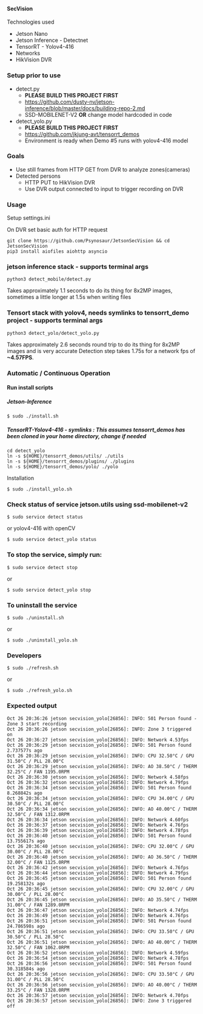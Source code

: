 #### SecVision

Technologies used
  - Jetson Nano
 - Jetson Inference - Detectnet
 - TensorRT - Yolov4-416  
 - Networks
 - HikVision DVR

### Setup prior to use

- detect.py
  - **PLEASE BUILD THIS PROJECT FIRST** 
  - https://github.com/dusty-nv/jetson-inference/blob/master/docs/building-repo-2.md
  - SSD-MOBILENET-V2 **OR** change model hardcoded in code
- detect_yolo.py
  - **PLEASE BUILD THIS PROJECT FIRST**
  - https://github.com/jkjung-avt/tensorrt_demos
  - Environment is ready when Demo #5 runs with yolov4-416 model
    

### Goals

 - Use still frames from HTTP GET from DVR to analyze zones(cameras)
 - Detected persons
   - HTTP PUT to HikVision DVR
   - Use DVR output connected to input to trigger recording on DVR
 
 ### Usage

   Setup settings.ini
   
   On DVR set basic auth for HTTP request
   
    git clone https://github.com/Psynosaur/JetsonSecVision && cd JetsonSecVision
    pip3 install aiofiles aiohttp asyncio

   ### jetson inference stack - supports terminal args

    python3 detect_mobile/detect.py

   Takes approximately 1.1 seconds to do its thing for 8x2MP images, sometimes a little longer at 1.5s when writing files
   
   ### Tensort stack with yolov4, needs symlinks to tensorrt_demo project - supports terminal args

    python3 detect_yolo/detect_yolo.py 

   Takes approximately 2.6 seconds round trip to do its thing for 8x2MP images and is very accurate
   Detection step takes 1.75s for a network fps of **~4.57FPS**.

   ### Automatic / Continuous Operation
   
   #### Run install scripts

   ##### Jetson-Inference

    $ sudo ./install.sh
    
   ##### TensorRT-Yolov4-416 - symlinks : This assumes tensorrt_demos has been cloned in your home directory, change if needed
    
    cd detect_yolo 
    ln -s ${HOME}/tensorrt_demos/utils/ ./utils
    ln -s ${HOME}/tensorrt_demos/plugins/ ./plugins
    ln -s ${HOME}/tensorrt_demos/yolo/ ./yolo

   Installation

    $ sudo ./install_yolo.sh


   ### Check status of service jetson.utils using ssd-mobilenet-v2

    $ sudo service detect status

   or yolov4-416 with openCV

    $ sudo service detect_yolo status
     
   ### To stop the service, simply run:

    $ sudo service detect stop

   or

    $ sudo service detect_yolo stop

   ### To uninstall the service

    $ sudo ./uninstall.sh

   or

    $ sudo ./uninstall_yolo.sh

### Developers

    $ sudo ./refresh.sh
 
  or

    $ sudo ./refresh_yolo.sh

### Expected output 

    Oct 26 20:36:26 jetson secvision_yolo[26856]: INFO: 501 Person found - Zone 3 start recording
    Oct 26 20:36:26 jetson secvision_yolo[26856]: INFO: Zone 3 triggered on
    Oct 26 20:36:27 jetson secvision_yolo[26856]: INFO: Network 4.53fps
    Oct 26 20:36:29 jetson secvision_yolo[26856]: INFO: 501 Person found 2.737577s ago
    Oct 26 20:36:29 jetson secvision_yolo[26856]: INFO: CPU 32.50°C / GPU 31.50°C / PLL 28.00°C
    Oct 26 20:36:29 jetson secvision_yolo[26856]: INFO: AO 38.50°C / THERM 32.25°C / FAN 1195.0RPM
    Oct 26 20:36:30 jetson secvision_yolo[26856]: INFO: Network 4.58fps
    Oct 26 20:36:32 jetson secvision_yolo[26856]: INFO: Network 4.79fps
    Oct 26 20:36:34 jetson secvision_yolo[26856]: INFO: 501 Person found 8.268842s ago
    Oct 26 20:36:34 jetson secvision_yolo[26856]: INFO: CPU 34.00°C / GPU 30.50°C / PLL 28.00°C
    Oct 26 20:36:34 jetson secvision_yolo[26856]: INFO: AO 40.00°C / THERM 32.50°C / FAN 1312.0RPM
    Oct 26 20:36:34 jetson secvision_yolo[26856]: INFO: Network 4.60fps
    Oct 26 20:36:37 jetson secvision_yolo[26856]: INFO: Network 4.76fps
    Oct 26 20:36:39 jetson secvision_yolo[26856]: INFO: Network 4.78fps
    Oct 26 20:36:40 jetson secvision_yolo[26856]: INFO: 501 Person found 13.755617s ago
    Oct 26 20:36:40 jetson secvision_yolo[26856]: INFO: CPU 32.00°C / GPU 30.00°C / PLL 28.00°C
    Oct 26 20:36:40 jetson secvision_yolo[26856]: INFO: AO 36.50°C / THERM 32.00°C / FAN 1125.0RPM
    Oct 26 20:36:42 jetson secvision_yolo[26856]: INFO: Network 4.76fps
    Oct 26 20:36:44 jetson secvision_yolo[26856]: INFO: Network 4.79fps
    Oct 26 20:36:45 jetson secvision_yolo[26856]: INFO: 501 Person found 19.258132s ago
    Oct 26 20:36:45 jetson secvision_yolo[26856]: INFO: CPU 32.00°C / GPU 30.00°C / PLL 28.00°C
    Oct 26 20:36:45 jetson secvision_yolo[26856]: INFO: AO 35.50°C / THERM 31.00°C / FAN 1289.0RPM
    Oct 26 20:36:47 jetson secvision_yolo[26856]: INFO: Network 4.74fps
    Oct 26 20:36:49 jetson secvision_yolo[26856]: INFO: Network 4.76fps
    Oct 26 20:36:51 jetson secvision_yolo[26856]: INFO: 501 Person found 24.786598s ago
    Oct 26 20:36:51 jetson secvision_yolo[26856]: INFO: CPU 33.50°C / GPU 30.50°C / PLL 28.50°C
    Oct 26 20:36:51 jetson secvision_yolo[26856]: INFO: AO 40.00°C / THERM 32.50°C / FAN 1062.0RPM
    Oct 26 20:36:52 jetson secvision_yolo[26856]: INFO: Network 4.59fps
    Oct 26 20:36:54 jetson secvision_yolo[26856]: INFO: Network 4.78fps
    Oct 26 20:36:56 jetson secvision_yolo[26856]: INFO: 501 Person found 30.318584s ago
    Oct 26 20:36:56 jetson secvision_yolo[26856]: INFO: CPU 33.50°C / GPU 31.00°C / PLL 28.50°C
    Oct 26 20:36:56 jetson secvision_yolo[26856]: INFO: AO 40.00°C / THERM 33.25°C / FAN 1328.0RPM
    Oct 26 20:36:57 jetson secvision_yolo[26856]: INFO: Network 4.70fps
    Oct 26 20:36:57 jetson secvision_yolo[26856]: INFO: Zone 3 triggered off
    